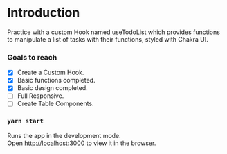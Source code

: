 # Introduction
Practice with a custom Hook named useTodoList which provides functions to manipulate a list of tasks with their functions, styled with Chakra UI.

### Goals to reach

- [x]  Create a Custom Hook.
- [x] Basic functions completed.
- [x] Basic design completed.
- [ ] Full Responsive.
- [ ] Create Table Components.

### `yarn start`

Runs the app in the development mode.\
Open [http://localhost:3000](http://localhost:3000) to view it in the browser.

